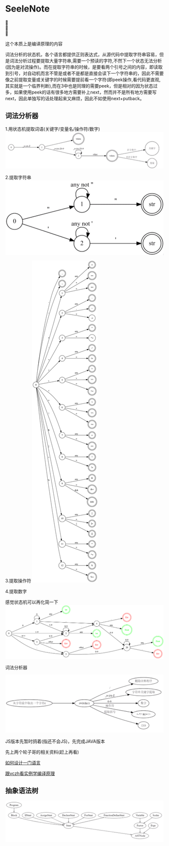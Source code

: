 # SeeleNote

🍧\
🍮\
🍒

这个本质上是编译原理的内容

词法分析的状态机，各个语言都提供正则表达式，从源代码中提取字符串容易，但是词法分析过程要提取大量字符串,需要一个预读的字符,不然下一个状态无法分析(因为是对流操作)。而在提取字符串的时候，是要看两个引号之间的内容，即读取到引号，对自动机而言不管是或者不是都是直接会读下一个字符串的，因此不需要像之前提取变量或关键字的时候需要提前看一个字符(即peek操作,看代码更直观,其实就是一个临界判断),而在3中也是同理的需要peek，但是相对的因为状态过多，如果使用peek的话有很多地方需要补上next，然而并不是所有地方需要写next，因此单独写的话处理起来又麻烦，因此不如使用next+putback。

## 词法分析器

1.用状态机提取词语(关键字/变量名/操作符/数字)
![状态机描述](https://github.com/JoyTsing/SeeleNote/blob/master/TinyScript/pic/1.png)

2.提取字符串
![状态机描述](https://github.com/JoyTsing/SeeleNote/blob/master/TinyScript/pic/2.png)

3.提取操作符
![状态机描述](https://github.com/JoyTsing/SeeleNote/blob/master/TinyScript/pic/3.svg)

4.提取数字

感觉状态机可以再化简一下
![状态机描述](https://github.com/JoyTsing/SeeleNote/blob/master/TinyScript/pic/4.svg)

词法分析器

![词法分析器](https://github.com/JoyTsing/SeeleNote/blob/master/TinyScript/pic/5.png)

JS版本先暂时鸽着(指还不会JS)，先完成JAVA版本

先上两个轮子哥的相关资料(赶上再看)

[如何设计一门语言](https://www.cnblogs.com/geniusvczh/category/152533.html)

[跟vczh看实例学编译原理](https://www.cnblogs.com/geniusvczh/category/551932.html)

## 抽象语法树

![抽象语法树](https://github.com/JoyTsing/SeeleNote/blob/master/TinyScript/pic/6.png)
